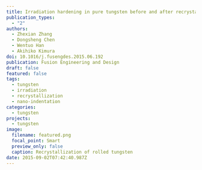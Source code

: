 ```yaml
---
title: Irradiation hardening in pure tungsten before and after recrystallization
publication_types:
  - "2"
authors:
  - Zhexian Zhang
  - Dongsheng Chen
  - Wentuo Han
  - Akihiko Kimura
doi: 10.1016/j.fusengdes.2015.06.192
publication: Fusion Engineering and Design
draft: false
featured: false
tags:
  - tungsten
  - irradiation
  - recrystallization
  - nano-indentation
categories:
  - tungsten
projects:
  - tungsten
image:
  filename: featured.png
  focal_point: Smart
  preview_only: false
  caption: Recrystallization of rolled tungsten
date: 2015-09-02T07:42:40.987Z
---
```


